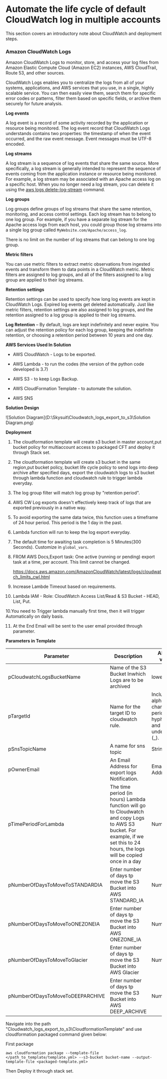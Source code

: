 

# Automate the life cycle of default CloudWatch log in multiple accounts



This section covers an introductory note about CloudWatch and deployment steps.

### Amazon CloudWatch Logs

Amazon CloudWatch Logs to monitor, store, and access your log files from Amazon Elastic Compute Cloud (Amazon EC2) instances, AWS CloudTrail, Route 53, and other sources.

CloudWatch Logs enables you to centralize the logs from all of your systems, applications, and AWS services that you use, in a single, highly scalable service. You can then easily view them, search them for specific error codes or patterns, filter them based on specific fields, or archive them securely for future analysis.

**Log events**

A log event is a record of some activity recorded by the application or resource being monitored. The log event record that CloudWatch Logs understands contains two properties: the timestamp of when the event occurred, and the raw event message. Event messages must be UTF-8 encoded.

**Log streams**

A log stream is a sequence of log events that share the same source. More specifically, a log stream is generally intended to represent the sequence of events coming from the application instance or resource being monitored. For example, a log stream may be associated with an Apache access log on a specific host. When you no longer need a log stream, you can delete it using the [aws logs delete-log-stream](https://docs.aws.amazon.com/cli/latest/reference/logs/delete-log-stream.html) command.

**Log groups**

Log groups define groups of log streams that share the same retention, monitoring, and access control settings. Each log stream has to belong to one log group. For example, if you have a separate log stream for the Apache access logs from each host, you could group those log streams into a single log group called `MyWebsite.com/Apache/access_log`.

There is no limit on the number of log streams that can belong to one log group.

**Metric filters**

You can use metric filters to extract metric observations from ingested events and transform them to data points in a CloudWatch metric. Metric filters are assigned to log groups, and all of the filters assigned to a log group are applied to their log streams.

**Retention settings**

Retention settings can be used to specify how long log events are kept in CloudWatch Logs. Expired log events get deleted automatically. Just like metric filters, retention settings are also assigned to log groups, and the retention assigned to a log group is applied to their log streams.

**Log Retention** – By default, logs are kept indefinitely and never expire. You can adjust the retention policy for each log group, keeping the indefinite retention, or choosing a retention period between 10 years and one day.



**AWS Services Used In Solution**

- AWS CloudWatch - Logs to be exported.

- AWS Lambda - to run the codes (the version of the python code developed is 3.7)

- AWS S3 - to keep Logs Backup.

- AWS CloudFormation Template - to automate the solution.

- AWS SNS

  

**Solution Design**





![Solution Diagram](D:\Skysuit\Cloudwatch_logs_export_to_s3\Solution Diagram.png)

**Deployment**



1. The cloudformation template will create s3 bucket in master account,put bucket policy for multiaccount access to packaged CFT and deploy it through Stack set. 

2. The cloudformation template will create s3 bucket in the same region,put bucket policy, bucket life cycle policy to send logs into deep archive after specified days, export the cloudwatch logs to s3 bucket through lambda function and cloudwatch rule to trigger lambda everyday.

3. The log group filter will match log group by "retention period". 

4. AWS CW Log exports doesn't effectively keep track of logs that are exported previously in a native way. 

5. To avoid exporting the same data twice, this function uses a timeframe of 24 hour period. This period is the 1 day in the past.

6. Lambda function will run to keep the log export everyday.

7. The default time for awaiting task completion is 5 Minutes(300 Seconds). Customize in `global_vars`.

8. FROM AWS Docs,Export task: One active (running or pending) export task at a time, per account. This limit cannot be changed.

   https://docs.aws.amazon.com/AmazonCloudWatch/latest/logs/cloudwatch_limits_cwl.html

9. Increase Lambde Timeout based on requirements.

10. Lambda IAM - Role: CloudWatch Access List/Read & S3 Bucket - HEAD, List, Put.

10.You need to Trigger lambda manually first time, then it will trigger Automatically on daily basis.

11. At the End Email will be sent to the user email provided through parameter.

**Parameters in Template**

| Parameter                        | Description                                                  | Allowed values                                               |
| -------------------------------- | ------------------------------------------------------------ | ------------------------------------------------------------ |
| pCloudwatchLogsBucketName        | Name of the S3 Bucket Inwhich Logs are to be archived        | lower case                                                   |
| pTargetId                        | Name for the target ID to cloudwatch rule.                   | Include alphanumeric characters, periods (.), hyphens (-), and underscores (_). |
| pSnsTopicName                    | A name for sns topic                                         | String                                                       |
| pOwnerEmail                      | An Email Address for export logs Notification.               | Email Address                                                |
| pTimePeriodForLambda             | The time period (in hours) Lambda function will go to Cloudwatch  and copy Logs to AWS S3 bucket. For example, if we set this to 24 hours, the logs will be copied once in a day | Number                                                       |
| pNumberOfDaysToMoveToSTANDARDIA  | Enter number of days tp move the S3  Bucket into AWS STANDARD_IA | Number                                                       |
| pNumberOfDaysToMoveToONEZONEIA   | Enter number of days tp move the S3  Bucket into AWS ONEZONE_IA | Number                                                       |
| pNumberOfDaysToMoveToGlacier     | Enter number of days tp move the S3 Bucket into AWS Glacier  | Number                                                       |
| pNumberOfDaysToMoveToDEEPARCHIVE | Enter number of days tp move the S3  Bucket into AWS  DEEP_ARCHIVE | Number                                                       |

Navigate into the path "Cloudwatch_logs_export_to_s3\CloudformationTemplate" and use cloudformation packaged command given below:

First package 

```
aws cloudformation package --template-file </path_to_template/template.yml> --s3-bucket bucket-name --output-template-file <packaged-template.yml>
```

Then Deploy it through stack set.

